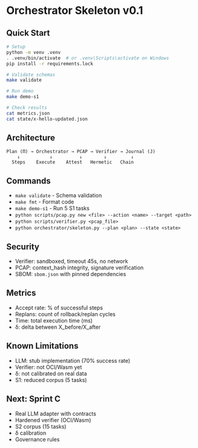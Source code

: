 # Orchestrator Skeleton v0.1

## Quick Start

```bash
# Setup
python -m venv .venv
. .venv/bin/activate  # or .venv\Scripts\activate on Windows
pip install -r requirements.lock

# Validate schemas
make validate

# Run demo
make demo-s1

# Check results
cat metrics.json
cat state/x-hello-updated.json
```

## Architecture

```
Plan (Π) → Orchestrator → PCAP → Verifier → Journal (J)
    ↓           ↓          ↓        ↓         ↓
  Steps    Execute    Attest   Hermetic   Chain
```

## Commands

- `make validate` - Schema validation
- `make fmt` - Format code
- `make demo-s1` - Run 5 S1 tasks
- `python scripts/pcap.py new <file> --action <name> --target <path>`
- `python scripts/verifier.py <pcap_file>`
- `python orchestrator/skeleton.py --plan <plan> --state <state>`

## Security

- Verifier: sandboxed, timeout 45s, no network
- PCAP: context_hash integrity, signature verification
- SBOM: `sbom.json` with pinned dependencies

## Metrics

- Accept rate: % of successful steps
- Replans: count of rollback/replan cycles  
- Time: total execution time (ms)
- δ: delta between X_before/X_after

## Known Limitations

- LLM: stub implementation (70% success rate)
- Verifier: not OCI/Wasm yet
- δ: not calibrated on real data
- S1: reduced corpus (5 tasks)

## Next: Sprint C

- Real LLM adapter with contracts
- Hardened verifier (OCI/Wasm)
- S2 corpus (15 tasks)
- δ calibration
- Governance rules
